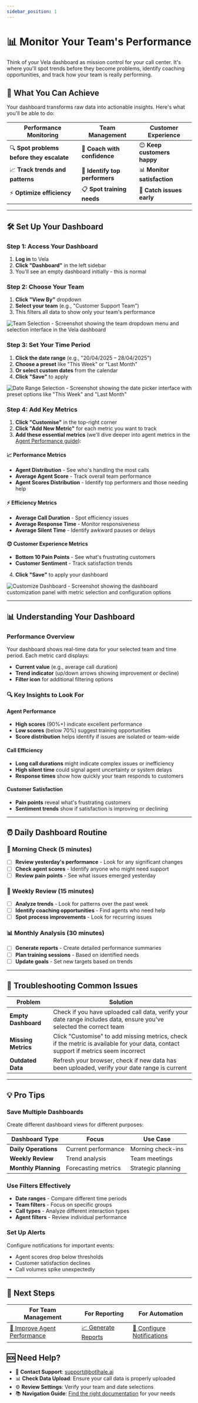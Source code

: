 ```yaml
---
sidebar_position: 1
---
```


# 📊 Monitor Your Team's Performance

Think of your Vela dashboard as mission control for your call center. It's where you'll spot trends before they become problems, identify coaching opportunities, and track how your team is really performing.

## 🎯 What You Can Achieve

Your dashboard transforms raw data into actionable insights. Here's what you'll be able to do:

| **Performance Monitoring** | **Team Management** | **Customer Experience** |
|---------------------------|-------------------|------------------------|
| 🔍 **Spot problems before they escalate** | 👥 **Coach with confidence** | 😊 **Keep customers happy** |
| 📈 **Track trends and patterns** | 🎯 **Identify top performers** | 📊 **Monitor satisfaction** |
| ⚡ **Optimize efficiency** | 📋 **Spot training needs** | 🚨 **Catch issues early** |

---

## 🛠️ Set Up Your Dashboard

### Step 1: Access Your Dashboard
1. **Log in** to Vela
2. **Click "Dashboard"** in the left sidebar
3. You'll see an empty dashboard initially - this is normal

### Step 2: Choose Your Team
1. **Click "View By"** dropdown
2. **Select your team** (e.g., "Customer Support Team")
3. This filters all data to show only your team's performance

![Team Selection - Screenshot showing the team dropdown menu and selection interface in the Vela dashboard](../img/screenshots/dashboard01.png)

### Step 3: Set Your Time Period
1. **Click the date range** (e.g., "20/04/2025 – 28/04/2025")
2. **Choose a preset** like "This Week" or "Last Month"
3. **Or select custom dates** from the calendar
4. **Click "Save"** to apply

![Date Range Selection - Screenshot showing the date picker interface with preset options like "This Week" and "Last Month"](../img/screenshots/date-range.png)

### Step 4: Add Key Metrics
1. **Click "Customise"** in the top-right corner
2. **Click "Add New Metric"** for each metric you want to track
3. **Add these essential metrics** (we'll dive deeper into agent metrics in the [Agent Performance guide](./agents.md)):

#### 📈 Performance Metrics
- **Agent Distribution** - See who's handling the most calls
- **Average Agent Score** - Track overall team performance
- **Agent Scores Distribution** - Identify top performers and those needing help

#### ⚡ Efficiency Metrics
- **Average Call Duration** - Spot efficiency issues
- **Average Response Time** - Monitor responsiveness
- **Average Silent Time** - Identify awkward pauses or delays

#### 😊 Customer Experience Metrics
- **Bottom 10 Pain Points** - See what's frustrating customers
- **Customer Sentiment** - Track satisfaction trends

4. **Click "Save"** to apply your dashboard

![Customize Dashboard - Screenshot showing the dashboard customization panel with metric selection and configuration options](../img/screenshots/costomize.png)

---

## 📊 Understanding Your Dashboard

### Performance Overview
Your dashboard shows real-time data for your selected team and time period. Each metric card displays:
- **Current value** (e.g., average call duration)
- **Trend indicator** (up/down arrows showing improvement or decline)
- **Filter icon** for additional filtering options

### 🔍 Key Insights to Look For

#### Agent Performance
- **High scores** (90%+) indicate excellent performance
- **Low scores** (below 70%) suggest training opportunities
- **Score distribution** helps identify if issues are isolated or team-wide

#### Call Efficiency
- **Long call durations** might indicate complex issues or inefficiency
- **High silent time** could signal agent uncertainty or system delays
- **Response times** show how quickly your team responds to customers

#### Customer Satisfaction
- **Pain points** reveal what's frustrating customers
- **Sentiment trends** show if satisfaction is improving or declining

---

## ⏰ Daily Dashboard Routine

### 🌅 Morning Check (5 minutes)
- [ ] **Review yesterday's performance** - Look for any significant changes
- [ ] **Check agent scores** - Identify anyone who might need support
- [ ] **Review pain points** - See what issues emerged yesterday

### 📅 Weekly Review (15 minutes)
- [ ] **Analyze trends** - Look for patterns over the past week
- [ ] **Identify coaching opportunities** - Find agents who need help
- [ ] **Spot process improvements** - Look for recurring issues

### 📊 Monthly Analysis (30 minutes)
- [ ] **Generate reports** - Create detailed performance summaries
- [ ] **Plan training sessions** - Based on identified needs
- [ ] **Update goals** - Set new targets based on trends

---

## 🔧 Troubleshooting Common Issues

| **Problem** | **Solution** |
|-------------|--------------|
| **Empty Dashboard** | Check if you have uploaded call data, verify your date range includes data, ensure you've selected the correct team |
| **Missing Metrics** | Click "Customise" to add missing metrics, check if the metric is available for your data, contact support if metrics seem incorrect |
| **Outdated Data** | Refresh your browser, check if new data has been uploaded, verify your date range is current |

---

## 💡 Pro Tips

### Save Multiple Dashboards
Create different dashboard views for different purposes:

| **Dashboard Type** | **Focus** | **Use Case** |
|-------------------|-----------|--------------|
| **Daily Operations** | Current performance | Morning check-ins |
| **Weekly Review** | Trend analysis | Team meetings |
| **Monthly Planning** | Forecasting metrics | Strategic planning |

### Use Filters Effectively
- **Date ranges** - Compare different time periods
- **Team filters** - Focus on specific groups
- **Call types** - Analyze different interaction types
- **Agent filters** - Review individual performance

### Set Up Alerts
Configure notifications for important events:
- Agent scores drop below thresholds
- Customer satisfaction declines
- Call volumes spike unexpectedly

---

## 🔗 Next Steps

| **For Team Management** | **For Reporting** | **For Automation** |
|------------------------|------------------|-------------------|
| [👥 Improve Agent Performance](./agents.md) | [📈 Generate Reports](./reports.md) | [🔔 Configure Notifications](./notifications.md) |

## 🆘 Need Help?

- 📧 **Contact Support**: support@botlhale.ai
- 📊 **Check Data Upload**: Ensure your call data is properly uploaded
- ⚙️ **Review Settings**: Verify your team and date selections
- 📚 **Navigation Guide**: [Find the right documentation](./navigation-guide.md) for your needs
